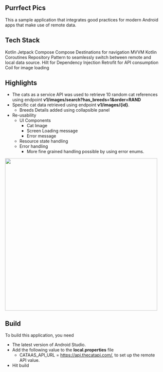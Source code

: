 ## Purrfect Pics
This a sample application that integrates good practices for modern Android apps that make use of remote data.

## Tech Stack
Kotlin
Jetpack Compose
Compose Destinations for navigation
MVVM
Kotlin Coroutines
Repository Pattern to seamlessly switch between remote and local data source.
Hilt for Dependency Injection
Retrofit for API consumption
Coil for image loading

## Highlights
- The cats as a service API was used to retrieve 10 random cat references using endpoint **v1/images/search?has_breeds=1&order=RAND**
- Specific cat data retrieved using endpoint **v1/images/{id}**.
  - Breeds Details added using collapsible panel
- Re-usability
  - UI Components
    - Cat Image
    - Screen Loading message
    - Error message
  - Resource state handling
  - Error handling
    - More fine grained handling possible by using error enums.
      
<img src="https://github.com/elguillegl/PurrfectPics/assets/2840910/adc78325-ca4f-4299-ab8e-7a5e2041133e" height="500"/>

## Build 
To build this application, you need
- The latest version of Android Studio.
- Add the following value to the **local.properties** file 
  - CATAAS_API_URL = https://api.thecatapi.com/, to set up the remote API value.
- Hit build
